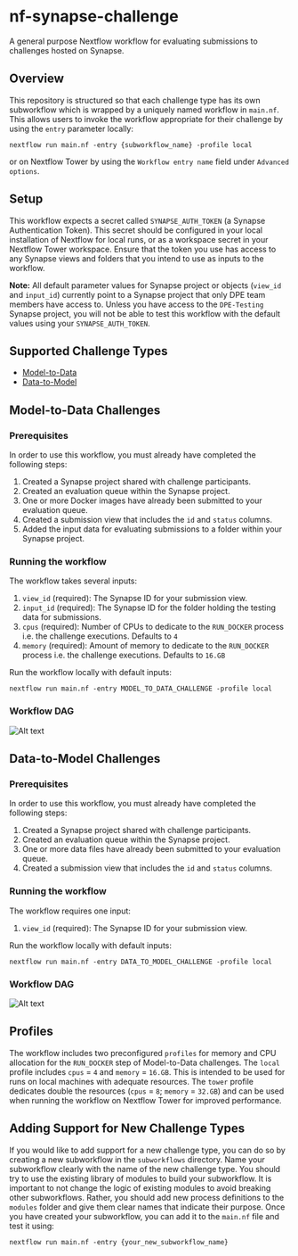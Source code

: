 # nf-synapse-challenge

A general purpose Nextflow workflow for evaluating submissions to challenges hosted on Synapse.

## Overview

This repository is structured so that each challenge type has its own subworkflow which is wrapped by a uniquely named workflow in `main.nf`. This allows users to invoke the workflow appropriate for their challenge by using the `entry` parameter locally:
```
nextflow run main.nf -entry {subworkflow_name} -profile local
```
or on Nextflow Tower by using the `Workflow entry name` field under `Advanced options`.

## Setup

This workflow expects a secret called `SYNAPSE_AUTH_TOKEN` (a Synapse Authentication Token). This secret should be configured in your local installation of Nextflow for local runs, or as a workspace secret in your Nextflow Tower workspace. Ensure that the token you use has access to any Synapse views and folders that you intend to use as inputs to the workflow.

**Note:** All default parameter values for Synapse project or objects (`view_id` and `input_id`) currently point to a Synapse project that only DPE team members have access to. Unless you have access to the `DPE-Testing` Synapse project, you will not be able to test this workflow with the default values using your `SYNAPSE_AUTH_TOKEN`.

## Supported Challenge Types

- [Model-to-Data](#model-to-data-challenges)
- [Data-to-Model](#data-to-model-challenges)

## Model-to-Data Challenges

### Prerequisites

In order to use this workflow, you must already have completed the following steps:

1. Created a Synapse project shared with challenge participants.
2. Created an evaluation queue within the Synapse project.
3. One or more Docker images have already been submitted to your evaluation queue.
4. Created a submission view that includes the `id` and `status` columns.
5. Added the input data for evaluating submissions to a folder within your Synapse project.

### Running the workflow

The workflow takes several inputs:

1. `view_id` (required): The Synapse ID for your submission view.
2. `input_id` (required): The Synapse ID for the folder holding the testing data for submissions.
3. `cpus` (required): Number of CPUs to dedicate to the `RUN_DOCKER` process i.e. the challenge executions. Defaults to `4`
4. `memory` (required): Amount of memory to dedicate to the `RUN_DOCKER` process i.e. the challenge executions. Defaults to `16.GB`

Run the workflow locally with default inputs:
```
nextflow run main.nf -entry MODEL_TO_DATA_CHALLENGE -profile local
```

### Workflow DAG

![Alt text](img/model_to_data_dag.png)

## Data-to-Model Challenges

### Prerequisites

In order to use this workflow, you must already have completed the following steps:

1. Created a Synapse project shared with challenge participants.
2. Created an evaluation queue within the Synapse project.
3. One or more data files have already been submitted to your evaluation queue.
4. Created a submission view that includes the `id` and `status` columns.

### Running the workflow

The workflow requires one input:

1. `view_id` (required): The Synapse ID for your submission view.

Run the workflow locally with default inputs:
```
nextflow run main.nf -entry DATA_TO_MODEL_CHALLENGE -profile local
```

### Workflow DAG

![Alt text](img/data_to_model_dag.png)

## Profiles

The workflow includes two preconfigured `profiles` for memory and CPU allocation for the `RUN_DOCKER` step of Model-to-Data challenges. The `local` profile includes `cpus` = `4` and `memory` = `16.GB`. This is intended to be used for runs on local machines with adequate resources. The `tower` profile dedicates double the resources (`cpus` = `8`; `memory` = `32.GB`) and can be used when running the workflow on Nextflow Tower for improved performance.

## Adding Support for New Challenge Types

If you would like to add support for a new challenge type, you can do so by creating a new subworkflow in the `subworkflows` directory. Name your subworkflow clearly with the name of the new challenge type. You should try to use the existing library of modules to build your subworkflow. It is important to not change the logic of existing modules to avoid breaking other subworkflows. Rather, you should add new process definitions to the `modules` folder and give them clear names that indicate their purpose. Once you have created your subworkflow, you can add it to the `main.nf` file and test it using:
```
nextflow run main.nf -entry {your_new_subworkflow_name}
```

